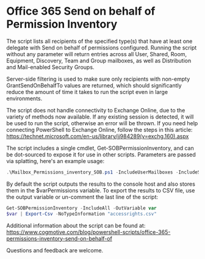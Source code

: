 # Office 365 Send on behalf of Permission Inventory

The script lists all recipients of the specified type(s) that have at least one delegate with Send on behalf of permissions configured. Running the script without any parameter will return entries across all User, Shared, Room, Equipment, Discovery, Team and Group mailboxes, as well as Distribution and Mail-enabled Security Groups.

Server-side filtering is used to make sure only recipients with non-empty GrantSendOnBehalfTo values are returned, which should significantly reduce the amount of time it takes to run the script even in large environments.

The script does not handle connectivity to Exchange Online, due to the variety of methods now available. If any existing session is detected, it will be used to run the script, otherwise an error will be thrown. If you need help connecting PowerShell to Exchange Online, follow the steps in this article: https://technet.microsoft.com/en-us/library/jj984289(v=exchg.160).aspx

The script includes a single cmdlet, Get-SOBPermissionInventory, and can be dot-sourced to expose it for use in other scripts. Parameters are passed via splatting, here's an example usage:
```PowerShell
.\Mailbox_Permissions_inventory_SOB.ps1 -IncludeUserMailboxes -IncludeSharedMailboxes
```
By default the script outputs the results to the console host and also stores them in the $varPermissions variable. To export the results to CSV file, use the output variable or un-comment the last line of the script:
```PowerShell
Get-SOBPermissionInventory -IncludeAll -OutVariable var  
$var | Export-Csv -NoTypeInformation "accessrights.csv"
```
Additional information about the script can be found at: https://www.cogmotive.com/blog/powershell-scripts/office-365-permissions-inventory-send-on-behalf-of

Questions and feedback are welcome.
